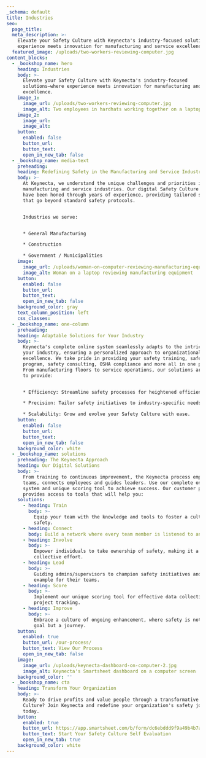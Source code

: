 ```yaml
---
_schema: default
title: Industries
seo:
  page_title:
  meta_description: >-
    Elevate your Safety Culture with Keynecta's industry-focused solutions—where
    experience meets innovation for manufacturing and service excellence.
  featured_image: /uploads/two-workers-reviewing-computer.jpg
content_blocks:
  - _bookshop_name: hero
    heading: Industries
    body: >-
      Elevate your Safety Culture with Keynecta's industry-focused
      solutions—where experience meets innovation for manufacturing and service
      excellence.
    image_1:
      image_url: /uploads/two-workers-reviewing-computer.jpg
      image_alt: Two employees in hardhats working together on a laptop
    image_2:
      image_url:
      image_alt:
    button:
      enabled: false
      button_url:
      button_text:
      open_in_new_tab: false
  - _bookshop_name: media-text
    preheading:
    heading: Redefining Safety in the Manufacturing and Service Industries
    body: >-
      At Keynecta, we understand the unique challenges and priorities in the
      manufacturing and service industries. Our digital Safety Culture solutions
      have been honed through years of experience, providing tailored solutions
      that go beyond standard safety protocols.


      Industries we serve:


      * General Manufacturing

      * Construction

      * Government / Municipalities
    image:
      image_url: /uploads/woman-on-computer-reviewing-manufacturing-equipment.jpg
      image_alt: Woman on a laptop reviewing manufacturing equipment
    button:
      enabled: false
      button_url:
      button_text:
      open_in_new_tab: false
    background_color: gray
    text_column_position: left
    css_classes:
  - _bookshop_name: one-column
    preheading:
    heading: Adaptable Solutions for Your Industry
    body: >-
      Keynecta's complete online system seamlessly adapts to the intricacies of
      your industry, ensuring a personalized approach to organizational
      excellence. We take pride in providing your safety training, safety
      program, safety consulting, OSHA compliance and more all in one place.
      From manufacturing floors to service operations, our solutions are crafted
      to provide:


      * Efficiency: Streamline safety processes for heightened efficiency.

      * Precision: Tailor safety initiatives to industry-specific needs.

      * Scalability: Grow and evolve your Safety Culture with ease.
    button:
      enabled: false
      button_url:
      button_text:
      open_in_new_tab: false
    background_color: white
  - _bookshop_name: solutions
    preheading: The Keynecta Approach
    heading: Our Digital Solutions
    body: >-
      From training to continuous improvement, the Keynecta process empowers
      teams, connects employees and guides leaders. Use our complete online
      system and unique scoring tool to achieve success. Our customer portal
      provides access to tools that will help you:
    solutions:
      - heading: Train
        body: >-
          Equip your team with the knowledge and tools to foster a culture of
          safety.
      - heading: Connect
        body: Build a network where every team member is listened to and valued.
      - heading: Involve
        body: >-
          Empower individuals to take ownership of safety, making it a
          collective effort.
      - heading: Lead
        body: >-
          Guiding admins/supervisors to champion safety initiatives and set an
          example for their teams.
      - heading: Score
        body: >-
          Implement our unique scoring tool for effective data collection and
          project tracking.
      - heading: Improve
        body: >-
          Embrace a culture of ongoing enhancement, where safety is not just a
          goal but a journey.
    button:
      enabled: true
      button_url: /our-process/
      button_text: View Our Process
      open_in_new_tab: false
    image:
      image_url: /uploads/keynecta-dashboard-on-computer-2.jpg
      image_alt: Keynecta's Smartsheet dashboard on a computer screen
    background_color: ''
  - _bookshop_name: cta
    heading: Transform Your Organization
    body: >-
      Ready to drive profits and value people through a transformative Safety
      Culture? Join Keynecta and redefine your organization's safety journey
      today.
    button:
      enabled: true
      button_url: https://app.smartsheet.com/b/form/dc6ebddd9f9a49b4b7a87e7d705fa150
      button_text: Start Your Safety Culture Self Evaluation
      open_in_new_tab: true
    background_color: white
---
```

